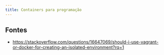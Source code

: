 ```yaml
---
title: Containers para programação
---
```


<!--more-->

## Fontes

* https://stackoverflow.com/questions/16647069/should-i-use-vagrant-or-docker-for-creating-an-isolated-environment?rq=1
